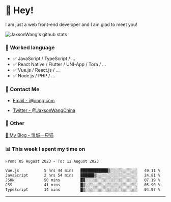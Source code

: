 # 👋 Hey!

I am just a web front-end developer and I am glad to meet you!

![JaxsonWang's github stats](https://github-readme-stats.vercel.app/api?username=JaxsonWang&&show_icons=true&&title_color=1abc9c&&icon_color=1abc9c)


### 📝 Worked language

- ✅ JavaScript / TypeScript / ...
- ✅ React Native / Flutter / UNI-App / Tora / ...
- ✅ Vue.js / React.js / ...
- ✅ Node.js / PHP / ...

### 📮 Contact Me

- [Email - i@iiong.com](mailto:i@iiong.com)

- [Twitter - @JaxsonWangChina](https://twitter.com/JaxsonWangChina)

### 🤪 Other

[📌 My Blog - 淮城一只猫](https://iiong.com)

### 📊 This week I spent my time on

<!--START_SECTION:waka-->

```txt
From: 05 August 2023 - To: 12 August 2023

Vue.js           5 hrs 44 mins   ████████████▒░░░░░░░░░░░░   49.11 %
JavaScript       2 hrs 54 mins   ██████▒░░░░░░░░░░░░░░░░░░   24.81 %
JSON             50 mins         █▓░░░░░░░░░░░░░░░░░░░░░░░   07.19 %
CSS              41 mins         █▒░░░░░░░░░░░░░░░░░░░░░░░   05.90 %
TypeScript       34 mins         █▒░░░░░░░░░░░░░░░░░░░░░░░   04.97 %
```

<!--END_SECTION:waka-->

---
